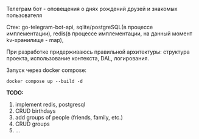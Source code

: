 Телеграм бот - оповещения о днях рождений друзей и знакомых пользователя

Стек: go-telegram-bot-api, sqlite/postgreSQL(в процессе имплементации), redis(в процессе имплементации, на данный момент kv-хранилище - map),

При разработке придерживаюсь правильной архитектуры: структура проекта, использование контекста, DAL, логирования.

Запуск через docker compose:

```docker compose up --build -d```

**TODO:**

1. implement redis, postgresql
2. CRUD birthdays
3. add groups of people (friends, family, etc.)
4. CRUD groups
5. ...